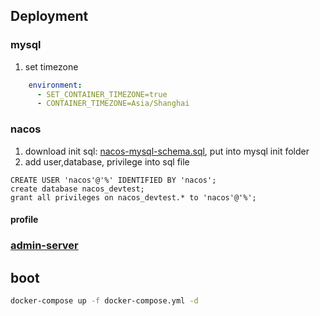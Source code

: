 ## Deployment


### mysql
1. set timezone

```yaml
    environment:
      - SET_CONTAINER_TIMEZONE=true
      - CONTAINER_TIMEZONE=Asia/Shanghai
```


### nacos

1. download init sql: [nacos-mysql-schema.sql](dockers%2Fmysql%2Fresource%2Fnacos-mysql-schema.sql), put into mysql 
   init folder
2. add user,database, privilege into sql file

```mysql-sql
CREATE USER 'nacos'@'%' IDENTIFIED BY 'nacos';
create database nacos_devtest;
grant all privileges on nacos_devtest.* to 'nacos'@'%';

```

#### profile

### [admin-server](admin-server)



## boot

```sh
docker-compose up -f docker-compose.yml -d
```